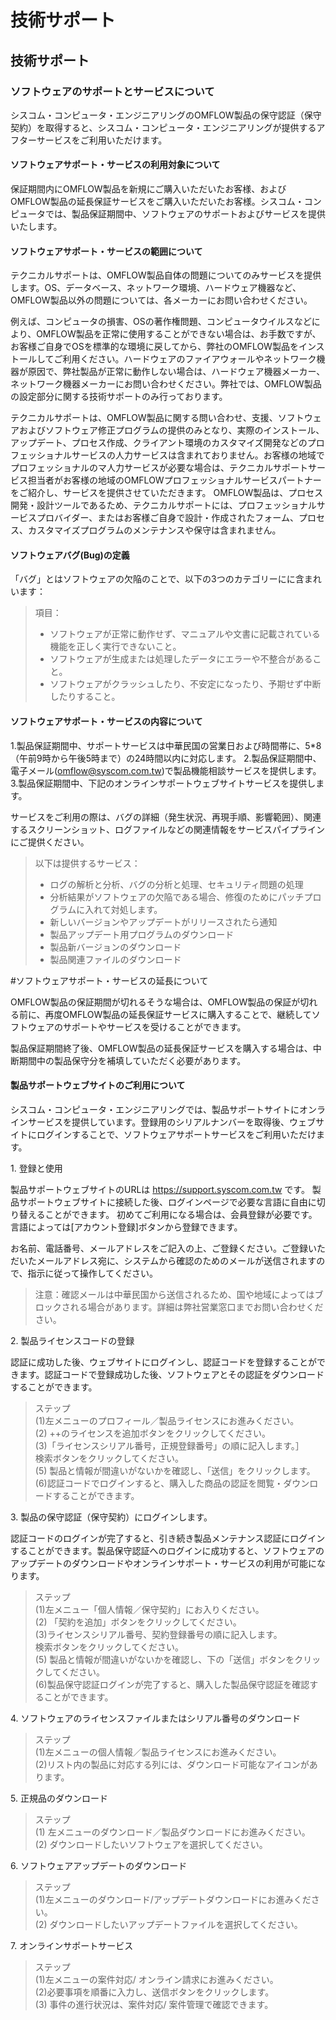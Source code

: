 # 技術サポート

## 技術サポート

### ソフトウェアのサポートとサービスについて

シスコム・コンピュータ・エンジニアリングのOMFLOW製品の保守認証（保守契約）を取得すると、シスコム・コンピュータ・エンジニアリングが提供するアフターサービスをご利用いただけます。

#### ソフトウェアサポート・サービスの利用対象について

保証期間内にOMFLOW製品を新規にご購入いただいたお客様、およびOMFLOW製品の延長保証サービスをご購入いただいたお客様。シスコム・コンピュータでは、製品保証期間中、ソフトウェアのサポートおよびサービスを提供いたします。

#### ソフトウェアサポート・サービスの範囲について

テクニカルサポートは、OMFLOW製品自体の問題についてのみサービスを提供します。OS、データベース、ネットワーク環境、ハードウェア機器など、OMFLOW製品以外の問題については、各メーカーにお問い合わせください。

例えば、コンピュータの損害、OSの著作権問題、コンピュータウイルスなどにより、OMFLOW製品を正常に使用することができない場合は、お手数ですが、お客様ご自身でOSを標準的な環境に戻してから、弊社のOMFLOW製品をインストールしてご利用ください。ハードウェアのファイアウォールやネットワーク機器が原因で、弊社製品が正常に動作しない場合は、ハードウェア機器メーカー、ネットワーク機器メーカーにお問い合わせください。弊社では、OMFLOW製品の設定部分に関する技術サポートのみ行っております。

テクニカルサポートは、OMFLOW製品に関する問い合わせ、支援、ソフトウェアおよびソフトウェア修正プログラムの提供のみとなり、実際のインストール、アップデート、プロセス作成、クライアント環境のカスタマイズ開発などのプロフェッショナルサービスの人力サービスは含まれておりません。お客様の地域でプロフェッショナルのマ人力サービスが必要な場合は、テクニカルサポートサービス担当者がお客様の地域のOMFLOWプロフェッショナルサービスパートナーをご紹介し、サービスを提供させていただきます。 OMFLOW製品は、プロセス開発・設計ツールであるため、テクニカルサポートには、プロフェッショナルサービスプロバイダー、またはお客様ご自身で設計・作成されたフォーム、プロセス、カスタマイズプログラムのメンテナンスや保守は含まれません。

#### ソフトウェアバグ(Bug)の定義

「バグ」とはソフトウェアの欠陥のことで、以下の3つのカテゴリーにに含まれいます：

> 項目：
>
> * ソフトウェアが正常に動作せず、マニュアルや文書に記載されている機能を正しく実行できないこと。
> * ソフトウェアが生成または処理したデータにエラーや不整合があること。
> * ソフトウェアがクラッシュしたり、不安定になったり、予期せず中断したりすること。

#### ソフトウェアサポート・サービスの内容について

1.製品保証期間中、サポートサービスは中華民国の営業日および時間帯に、5\*8（午前9時から午後5時まで）の24時間以内に対応します。 2.製品保証期間中、電子メール(omflow@syscom.com.tw)で製品機能相談サービスを提供します。 3.製品保証期間中、下記のオンラインサポートウェブサイトサービスを提供します。

サービスをご利用の際は、バグの詳細（発生状況、再現手順、影響範囲）、関連するスクリーンショット、ログファイルなどの関連情報をサービスパイプラインにご提供ください。

> 以下は提供するサービス：
>
> * ログの解析と分析、バグの分析と処理、セキュリティ問題の処理
> * 分析結果がソフトウェアの欠陥である場合、修復のためにパッチプログラムに入れて対処します。
> * 新しいバージョンやアップデートがリリースされたら通知
> * 製品アップデート用プログラムのダウンロード
> * 製品新バージョンのダウンロード
> * 製品関連ファイルのダウンロード

\#ソフトウェアサポート・サービスの延長について

OMFLOW製品の保証期間が切れるそうな場合は、OMFLOW製品の保証が切れる前に、再度OMFLOW製品の延長保証サービスに購入することで、継続してソフトウェアのサポートやサービスを受けることができます。

製品保証期間終了後、OMFLOW製品の延長保証サービスを購入する場合は、中断期間中の製品保守分を補填していただく必要があります。

#### 製品サポートウェブサイトのご利用について

シスコム・コンピュータ・エンジニアリングでは、製品サポートサイトにオンラインサービスを提供しています。登録用のシリアルナンバーを取得後、ウェブサイトにログインすることで、ソフトウェアサポートサービスをご利用いただけます。

1\. 登録と使用

製品サポートウェブサイトのURLは https://support.syscom.com.tw です。 製品サポートウェブサイトに接続した後、ログインページで必要な言語に自由に切り替えることができます。 初めてご利用になる場合は、会員登録が必要です。言語によっては\[アカウント登録]ボタンから登録できます。

お名前、電話番号、メールアドレスをご記入の上、ご登録ください。ご登録いただいたメールアドレス宛に、システムから確認のためのメールが送信されますので、指示に従って操作してください。

> 注意：確認メールは中華民国から送信されるため、国や地域によってはブロックされる場合があります。詳細は弊社営業窓口までお問い合わせください。

2\. 製品ライセンスコードの登録

認証に成功した後、ウェブサイトにログインし、認証コードを登録することができます。認証コードで登録成功した後、ソフトウェアとその認証をダウンロードすることができます。

> ステップ\
> (1)左メニューのプロフィール／製品ライセンスにお進みください。\
> (2) ++のライセンスを追加ボタンをクリックしてください。\
> (3)「ライセンスシリアル番号，正規登録番号」の順に記入します。］\
> 検索ボタンをクリックしてください。\
> (5) 製品と情報が間違いがないかを確認し、「送信」をクリックします。\
> (6)認証コードでログインすると、購入した商品の認証を閲覧・ダウンロードすることができます。

3\. 製品の保守認証（保守契約）にログインします。

認証コードのログインが完了すると、引き続き製品メンテナンス認証にログインすることができます。製品保守認証へのログインに成功すると、ソフトウェアのアップデートのダウンロードやオンラインサポート・サービスの利用が可能になります。

> ステップ\
> (1)左メニュー「個人情報／保守契約」にお入りください。\
> (2) 「契約を追加」ボタンをクリックしてください。\
> (3)ライセンスシリアル番号、契約登録番号の順に記入します。\
> 検索ボタンをクリックしてください。\
> (5) 製品と情報が間違いがないかを確認し、下の「送信」ボタンをクリックしてください。\
> (6)製品保守認証ログインが完了すると、購入した製品保守認証を確認することができます。

4\. ソフトウェアのライセンスファイルまたはシリアル番号のダウンロード

> ステップ\
> (1)左メニューの個人情報／製品ライセンスにお進みください。\
> (2)リスト内の製品に対応する列には、ダウンロード可能なアイコンがあります。

5\. 正規品のダウンロード

> ステップ\
> (1) 左メニューのダウンロード／製品ダウンロードにお進みください。\
> (2) ダウンロードしたいソフトウェアを選択してください。

6\. ソフトウェアアップデートのダウンロード

> ステップ\
> (1)左メニューのダウンロード/アップデートダウンロードにお進みください。\
> (2) ダウンロードしたいアップデートファイルを選択してください。

7\. オンラインサポートサービス

> ステップ\
> (1)左メニューの案件対応/ オンライン請求にお進みください。\
> (2)必要事項を順番に入力し、送信ボタンをクリックします。\
> (3) 事件の進行状況は、案件対応/ 案件管理で確認できます。
